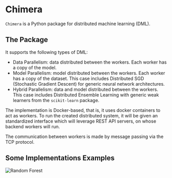 # Chimera
`Chimera` is a Python package for distributed machine learning (DML).

## The Package

It supports the following types of DML:

- Data Parallelism: data distributed between the workers. Each worker has a copy of the model.
- Model Parallelism: model distributed between the workers. Each worker has a copy of the dataset. This case includes Distributed SGD (Stochastic Gradient Descent) for generic neural network architectures.
- Hybrid Parallelism: data and model distributed between the workers. This case includes Distributed Ensemble Learning with generic weak learners from the `scikit-learn` package.

The implementation is Docker-based, that is, it uses docker containers to act as workers. To run the created distributed system, it will be given an standardized interface which will leverage REST API servers, on whose backend workers will run.

The communication between workers is made by message passing via the TCP protocol.

## Some Implementations Examples

![Random Forest](../images/random_forest.png)
